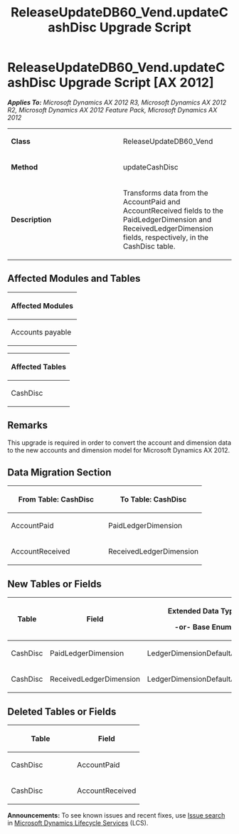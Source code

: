 ﻿---
title: ReleaseUpdateDB60_Vend.updateCashDisc Upgrade Script
TOCTitle: ReleaseUpdateDB60_Vend.updateCashDisc Upgrade Script
ms:assetid: 087e7e65-a8c7-e372-ac25-e5d4a6eca49e
ms:mtpsurl: https://msdn.microsoft.com/en-us/library/JJ684786(v=AX.60)
ms:contentKeyID: 49706479
ms.date: 05/18/2015
mtps_version: v=AX.60
---

# ReleaseUpdateDB60\_Vend.updateCashDisc Upgrade Script [AX 2012]


_**Applies To:** Microsoft Dynamics AX 2012 R3, Microsoft Dynamics AX 2012 R2, Microsoft Dynamics AX 2012 Feature Pack, Microsoft Dynamics AX 2012_

<table>
<colgroup>
<col style="width: 50%" />
<col style="width: 50%" />
</colgroup>
<tbody>
<tr class="odd">
<td><p><strong>Class</strong></p></td>
<td><p>ReleaseUpdateDB60_Vend</p></td>
</tr>
<tr class="even">
<td><p><strong>Method</strong></p></td>
<td><p>updateCashDisc</p></td>
</tr>
<tr class="odd">
<td><p><strong>Description</strong></p></td>
<td><p>Transforms data from the AccountPaid and AccountReceived fields to the PaidLedgerDimension and ReceivedLedgerDimension fields, respectively, in the CashDisc table.</p></td>
</tr>
</tbody>
</table>


## Affected Modules and Tables

<table>
<colgroup>
<col style="width: 100%" />
</colgroup>
<thead>
<tr class="header">
<th><p>Affected Modules</p></th>
</tr>
</thead>
<tbody>
<tr class="odd">
<td><p>Accounts payable</p></td>
</tr>
</tbody>
</table>


<table>
<colgroup>
<col style="width: 100%" />
</colgroup>
<thead>
<tr class="header">
<th><p>Affected Tables</p></th>
</tr>
</thead>
<tbody>
<tr class="odd">
<td><p>CashDisc</p></td>
</tr>
</tbody>
</table>


## Remarks

This upgrade is required in order to convert the account and dimension data to the new accounts and dimension model for Microsoft Dynamics AX 2012.

## Data Migration Section

<table>
<colgroup>
<col style="width: 50%" />
<col style="width: 50%" />
</colgroup>
<thead>
<tr class="header">
<th><p>From Table: CashDisc</p></th>
<th><p>To Table: CashDisc</p></th>
</tr>
</thead>
<tbody>
<tr class="odd">
<td><p>AccountPaid</p></td>
<td><p>PaidLedgerDimension</p></td>
</tr>
<tr class="even">
<td><p>AccountReceived</p></td>
<td><p>ReceivedLedgerDimension</p></td>
</tr>
</tbody>
</table>


## New Tables or Fields

<table>
<colgroup>
<col style="width: 33%" />
<col style="width: 33%" />
<col style="width: 33%" />
</colgroup>
<thead>
<tr class="header">
<th><p>Table</p></th>
<th><p>Field</p></th>
<th><p>Extended Data Type</p>
<p>-or- Base Enum</p></th>
</tr>
</thead>
<tbody>
<tr class="odd">
<td><p>CashDisc</p></td>
<td><p>PaidLedgerDimension</p></td>
<td><p>LedgerDimensionDefaultAccount</p></td>
</tr>
<tr class="even">
<td><p>CashDisc</p></td>
<td><p>ReceivedLedgerDimension</p></td>
<td><p>LedgerDimensionDefaultAccount</p></td>
</tr>
</tbody>
</table>


## Deleted Tables or Fields

<table>
<colgroup>
<col style="width: 50%" />
<col style="width: 50%" />
</colgroup>
<thead>
<tr class="header">
<th><p>Table</p></th>
<th><p>Field</p></th>
</tr>
</thead>
<tbody>
<tr class="odd">
<td><p>CashDisc</p></td>
<td><p>AccountPaid</p></td>
</tr>
<tr class="even">
<td><p>CashDisc</p></td>
<td><p>AccountReceived</p></td>
</tr>
</tbody>
</table>

  
**Announcements:** To see known issues and recent fixes, use [Issue search](http://go.microsoft.com/fwlink/?linkid=389258) in [Microsoft Dynamics Lifecycle Services](http://go.microsoft.com/fwlink/?linkid=306505) (LCS).

